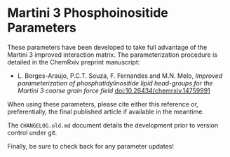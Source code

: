 Martini 3 Phosphoinositide Parameters
======================================================================

These parameters have been developed to take full advantage of the Martini 3
improved interaction matrix. The parameterization procedure is detailed in the
ChemRxiv preprint manuscript:
  * L. Borges-Araújo, P.C.T. Souza, F. Fernandes and M.N. Melo, _Improved
parameterization of phosphatidylinositide lipid head-groups for the Martini 3
coarse grain force field_ [doi:10.26434/chemrxiv.14759991](https://dx.doi.org/10.26434/chemrxiv.14759991)

When using these parameters, please cite either this reference or,
preferentially, the final published article if available in the meantime.

The `CHANGELOG.old.md` document details the development prior to version
control under git.

Finally, be sure to check back for any parameter updates!

